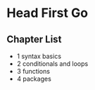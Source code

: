 # Head First Go

## Chapter List

- 1 syntax basics
- 2 conditionals and loops
- 3 functions
- 4 packages
